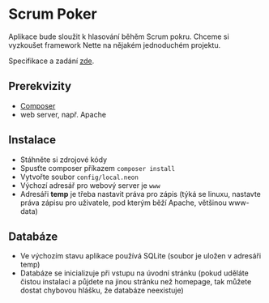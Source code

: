 # Scrum Poker

Aplikace bude sloužit k hlasování běhěm Scrum pokru. Chceme si vyzkoušet framework Nette na nějakém jednoduchém projektu.

Specifikace a zadání [zde](docs/spec.md).

## Prerekvizity

- [Composer](https://getcomposer.org)
- web server, např. Apache

## Instalace

- Stáhněte si zdrojové kódy
- Spusťte composer příkazem `composer install`
- Vytvořte soubor `config/local.neon`
- Výchozí adresář pro webový server je `www`
- Adresáři **temp** je třeba nastavit práva pro zápis (týká se linuxu, nastavte práva zápisu pro uživatele, pod kterým běží Apache, většinou www-data)

## Databáze

- Ve výchozím stavu aplikace používá SQLite (soubor je uložen v adresáři temp)
- Databáze se inicializuje při vstupu na úvodní stránku (pokud uděláte čistou instalaci a půjdete na jinou stránku než homepage, tak můžete dostat chybovou hlášku, že databáze neexistuje) 
